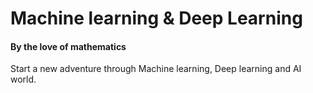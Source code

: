 #   Machine learning & Deep Learning
####    By the love of mathematics

Start a new adventure through Machine learning, Deep learning and AI world.
